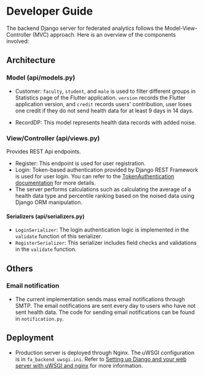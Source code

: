 # Developer Guide

The backend Django server for federated analytics follows the Model-View-Controller (MVC) approach. Here is an overview of the components involved:

## Architecture

### Model (api/models.py)

- Customer: `faculty`, `student`, and `male` is used to filter different groups in Statistics page of the Flutter application. `version` records the Flutter application version, and `credit` records users' contribution, user loses one credit if they do not send health data for at least 9 days in 14 days.

- RecordDP: This model represents health data records with added noise.

### View/Controller (api/views.py)

Provides REST Api endpoints.

- Register: This endpoint is used for user registration.
- Login: Token-based authentication provided by Django REST Framework is used for user login. You can refer to the [TokenAuthentication documentation](https://www.django-rest-framework.org/api-guide/authentication/#tokenauthentication) for more details.
- The server performs calculations such as calculating the average of a health data type and percentile ranking based on the noised data using Django ORM manipulation.

#### Serializers (api/serializers.py)

- `LoginSerializer`: The login authentication logic is implemented in the `validate` function of this serializer.
- `RegisterSerializer`: This serializer includes field checks and validations in the `validate` function.

## Others

### Email notification

- The current implementation sends mass email notifications through SMTP. The email notifications are sent every day to users who have not sent health data. The code for sending email notifications can be found in `notification.py`.

## Deployment

- Production server is deployed through Nginx. The uWSGI configuration is in `fa_backend_uwsgi.ini`. Refer to [Setting up Django and your web server with uWSGI and nginx](https://uwsgi-docs.readthedocs.io/en/latest/tutorials/Django_and_nginx.html) for more information.
